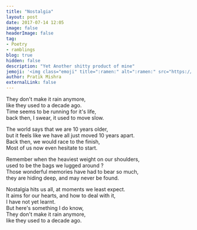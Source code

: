 ```yaml
---
title: "Nostalgia"
layout: post
date: 2017-07-14 12:05
image: false
headerImage: false
tag: 
- Poetry
- ramblings
blog: true
hidden: false
description: "Yet Another shitty product of mine"
jemoji: '<img class="emoji" title=":ramen:" alt=":ramen:" src="https://assets.github.com/images/icons/emoji/unicode/1f35c.png" height="20" width="20" align="absmiddle">'
author: Pratik Mishra
externalLink: false
---
```


They don't make it rain anymore,  
like they used to a decade ago.  
Time seems to be running for it's life,  
back then, I swear, it used to move slow.  

The world says that we are 10 years older,  
but it feels like we have all just moved 10 years apart.  
Back then, we would race to the finish,  
Most of us now even hesitate to start.  

Remember when the heaviest weight on our shoulders,  
used to be the bags we lugged around ?  
Those wonderful memories have had to bear so much,  
they are hiding deep, and may never be found.  

Nostalgia hits us all, at moments we least expect.  
It aims for our hearts, and how to deal with it,  
I have not yet learnt.  
But here's something I do know,  
They don't make it rain anymore,  
like they used to a decade ago.  

